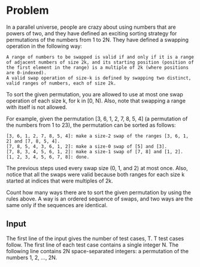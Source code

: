# Problem

In a parallel universe, people are crazy about using numbers that are powers of two, and they have defined an exciting sorting strategy for permutations of the numbers from 1 to 2N. They have defined a swapping operation in the following way:

    A range of numbers to be swapped is valid if and only if it is a range of adjacent numbers of size 2k, and its starting position (position of the first element in the range) is a multiple of 2k (where positions are 0-indexed).
    A valid swap operation of size-k is defined by swapping two distinct, valid ranges of numbers, each of size 2k.

To sort the given permutation, you are allowed to use at most one swap operation of each size k, for k in [0, N). Also, note that swapping a range with itself is not allowed.

For example, given the permutation [3, 6, 1, 2, 7, 8, 5, 4] (a permutation of the numbers from 1 to 23), the permutation can be sorted as follows:

    [3, 6, 1, 2, 7, 8, 5, 4]: make a size-2 swap of the ranges [3, 6, 1, 2] and [7, 8, 5, 4].
    [7, 8, 5, 4, 3, 6, 1, 2]: make a size-0 swap of [5] and [3].
    [7, 8, 3, 4, 5, 6, 1, 2]: make a size-1 swap of [7, 8] and [1, 2].
    [1, 2, 3, 4, 5, 6, 7, 8]: done.

The previous steps used every swap size (0, 1, and 2) at most once. Also, notice that all the swaps were valid because both ranges for each size k started at indices that were multiples of 2k.

Count how many ways there are to sort the given permutation by using the rules above. A way is an ordered sequence of swaps, and two ways are the same only if the sequences are identical.

## Input

The first line of the input gives the number of test cases, T. T test cases follow. The first line of each test case contains a single integer N. The following line contains 2N space-separated integers: a permutation of the numbers 1, 2, ..., 2N.

